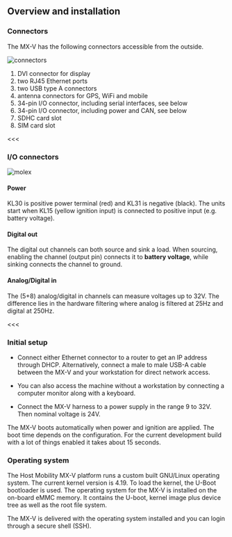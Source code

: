 ## Overview and installation


### Connectors

The MX-V has the following connectors accessible from the outside.

![connectors](images/MX-V_connectors.png)

1. DVI connector for display
2. two RJ45 Ethernet ports
3. two USB type A connectors
4. antenna connectors for GPS, WiFi and mobile
5. 34-pin I/O connector, including serial interfaces, see below
6. 34-pin I/O connector, including power and CAN, see below
7. SDHC card slot
8. SIM card slot

<<<

### I/O connectors

![molex](images/MX-V_molex_connectors.png)

#### Power

KL30 is positive power terminal (red) and KL31 is negative (black). The units
start when KL15 (yellow ignition input) is connected to positive input (e.g.
battery voltage).

#### Digital out

The digital out channels can both source and sink a load. When sourcing,
enabling the channel (output pin) connects it to **battery voltage**, while
sinking connects the channel to ground.

#### Analog/Digital in

The (5+8) analog/digital in channels can measure voltages up to 32V. The
difference lies in the hardware filtering where analog is filtered at 25Hz
and digital at 250Hz.

<<<

### Initial setup

* Connect either Ethernet connector to a router to get an IP address
  through DHCP. Alternatively, connect a male to male USB-A cable between
  the MX-V and your workstation for direct network access.

* You can also access the machine without a workstation by connecting
  a computer monitor along with a keyboard.

* Connect the MX-V harness to a power supply in the range 9 to
  32V. Then nominal voltage is 24V.

The MX-V boots automatically when power and ignition are applied. The boot
time depends on the configuration. For the current development
build with a lot of things enabled it takes about 15 seconds.


### Operating system

The Host Mobility MX-V platform runs a custom built GNU/Linux operating system.
The current kernel version is 4.19. To load the kernel, the U-Boot bootloader
is used. The operating system for the MX-V is installed on the on-board eMMC
memory. It contains the U-boot, kernel image plus device tree as well as the root
file system.

The MX-V is delivered with the operating system installed and you can login
through a secure shell (SSH).
